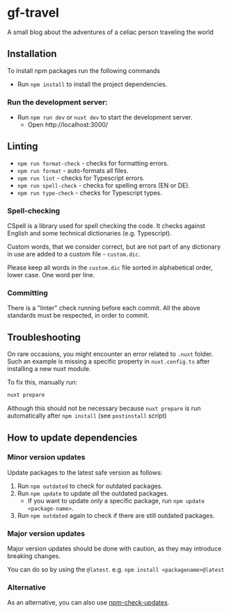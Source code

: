 # gf-travel
A small blog about the adventures of a celiac person traveling the world

## Installation

To install npm packages run the following commands

-   Run `npm install` to install the project dependencies.

### Run the development server:

-   Run `npm run dev` or `nuxt dev` to start the development server.
    -   Open http://localhost:3000/

## Linting

-   `npm run format-check` - checks for formatting errors.
-   `npm run format` - auto-formats all files.
-   `npm run lint` - checks for Typescript errors.
-   `npm run spell-check` - checks for spelling errors (EN or DE).
-   `npm run type-check` - checks for Typescript types.

### Spell-checking

CSpell is a library used for spell checking the code. It checks against English and some technical dictionaries (e.g. Typescript).

Custom words, that we consider correct, but are not part of any dictionary in use are added to a custom file - `custom.dic`.

Please keep all words in the `custom.dic` file sorted in alphabetical order, lower case. One word per line.

### Committing

There is a "linter" check running before each commit. All the above standards must be respected, in order to commit.

## Troubleshooting

On rare occasions, you might encounter an error related to `.nuxt` folder. <br />
Such an example is missing a specific property in `nuxt.config.ts` after installing a new nuxt module.

To fix this, manually run:

```bash
nuxt prepare
```

Although this should not be necessary because `nuxt prepare` is run automatically after `npm install` (see `postinstall` script)

## How to update dependencies

### Minor version updates

Update packages to the latest safe version as follows:

1. Run `npm outdated` to check for outdated packages.
2. Run `npm update` to update _all_ the outdated packages.
    - If you want to update _only_ a specific package, run `npm update <package-name>`.
3. Run `npm outdated` again to check if there are still outdated packages.

### Major version updates

Major version updates should be done with caution, as they may introduce breaking changes.

You can do so by using the `@latest`. e.g. `npm install <packagename>@latest`

### Alternative

As an alternative, you can also use [npm-check-updates](https://github.com/raineorshine/npm-check-updates).
